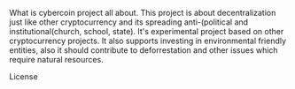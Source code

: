 What is cybercoin project all about.
  This project is about decentralization just like other cryptocurrency and its spreading anti-(political and institutional(church, school, state).
It's experimental project based on other cryptocurrency projects. It also supports investing in environmental friendly entities, also it should contribute to deforrestation and other issues which require natural resources.




License
